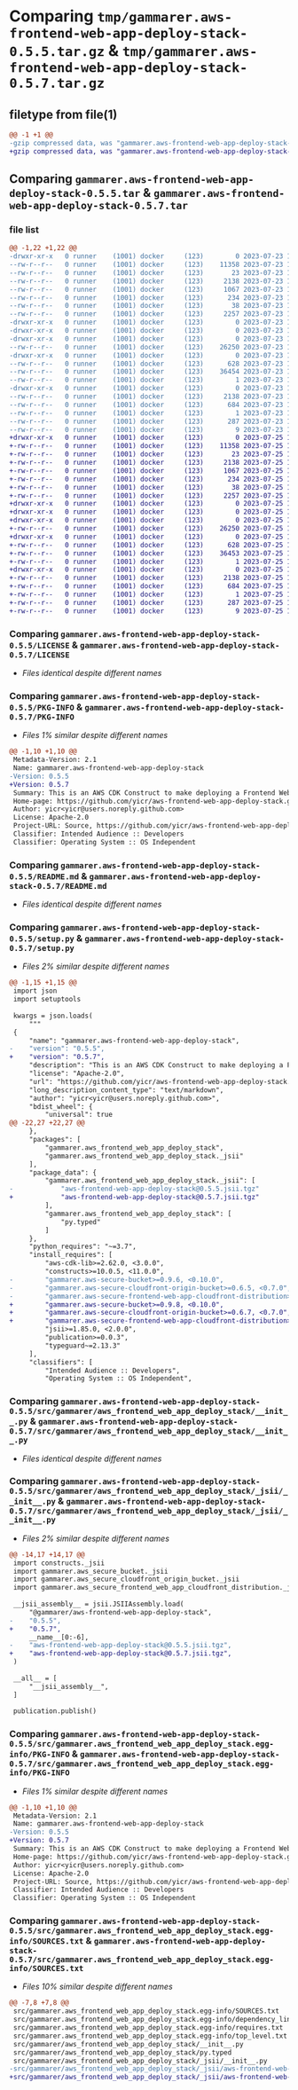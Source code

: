 # Comparing `tmp/gammarer.aws-frontend-web-app-deploy-stack-0.5.5.tar.gz` & `tmp/gammarer.aws-frontend-web-app-deploy-stack-0.5.7.tar.gz`

## filetype from file(1)

```diff
@@ -1 +1 @@
-gzip compressed data, was "gammarer.aws-frontend-web-app-deploy-stack-0.5.5.tar", last modified: Sun Jul 23 19:13:41 2023, max compression
+gzip compressed data, was "gammarer.aws-frontend-web-app-deploy-stack-0.5.7.tar", last modified: Tue Jul 25 19:13:40 2023, max compression
```

## Comparing `gammarer.aws-frontend-web-app-deploy-stack-0.5.5.tar` & `gammarer.aws-frontend-web-app-deploy-stack-0.5.7.tar`

### file list

```diff
@@ -1,22 +1,22 @@
-drwxr-xr-x   0 runner    (1001) docker     (123)        0 2023-07-23 19:13:41.389029 gammarer.aws-frontend-web-app-deploy-stack-0.5.5/
--rw-r--r--   0 runner    (1001) docker     (123)    11358 2023-07-23 19:13:29.000000 gammarer.aws-frontend-web-app-deploy-stack-0.5.5/LICENSE
--rw-r--r--   0 runner    (1001) docker     (123)       23 2023-07-23 19:13:29.000000 gammarer.aws-frontend-web-app-deploy-stack-0.5.5/MANIFEST.in
--rw-r--r--   0 runner    (1001) docker     (123)     2138 2023-07-23 19:13:41.389029 gammarer.aws-frontend-web-app-deploy-stack-0.5.5/PKG-INFO
--rw-r--r--   0 runner    (1001) docker     (123)     1067 2023-07-23 19:13:29.000000 gammarer.aws-frontend-web-app-deploy-stack-0.5.5/README.md
--rw-r--r--   0 runner    (1001) docker     (123)      234 2023-07-23 19:13:29.000000 gammarer.aws-frontend-web-app-deploy-stack-0.5.5/pyproject.toml
--rw-r--r--   0 runner    (1001) docker     (123)       38 2023-07-23 19:13:41.389029 gammarer.aws-frontend-web-app-deploy-stack-0.5.5/setup.cfg
--rw-r--r--   0 runner    (1001) docker     (123)     2257 2023-07-23 19:13:29.000000 gammarer.aws-frontend-web-app-deploy-stack-0.5.5/setup.py
-drwxr-xr-x   0 runner    (1001) docker     (123)        0 2023-07-23 19:13:41.385029 gammarer.aws-frontend-web-app-deploy-stack-0.5.5/src/
-drwxr-xr-x   0 runner    (1001) docker     (123)        0 2023-07-23 19:13:41.385029 gammarer.aws-frontend-web-app-deploy-stack-0.5.5/src/gammarer/
-drwxr-xr-x   0 runner    (1001) docker     (123)        0 2023-07-23 19:13:41.389029 gammarer.aws-frontend-web-app-deploy-stack-0.5.5/src/gammarer/aws_frontend_web_app_deploy_stack/
--rw-r--r--   0 runner    (1001) docker     (123)    26250 2023-07-23 19:13:29.000000 gammarer.aws-frontend-web-app-deploy-stack-0.5.5/src/gammarer/aws_frontend_web_app_deploy_stack/__init__.py
-drwxr-xr-x   0 runner    (1001) docker     (123)        0 2023-07-23 19:13:41.389029 gammarer.aws-frontend-web-app-deploy-stack-0.5.5/src/gammarer/aws_frontend_web_app_deploy_stack/_jsii/
--rw-r--r--   0 runner    (1001) docker     (123)      628 2023-07-23 19:13:29.000000 gammarer.aws-frontend-web-app-deploy-stack-0.5.5/src/gammarer/aws_frontend_web_app_deploy_stack/_jsii/__init__.py
--rw-r--r--   0 runner    (1001) docker     (123)    36454 2023-07-23 19:13:29.000000 gammarer.aws-frontend-web-app-deploy-stack-0.5.5/src/gammarer/aws_frontend_web_app_deploy_stack/_jsii/aws-frontend-web-app-deploy-stack@0.5.5.jsii.tgz
--rw-r--r--   0 runner    (1001) docker     (123)        1 2023-07-23 19:13:29.000000 gammarer.aws-frontend-web-app-deploy-stack-0.5.5/src/gammarer/aws_frontend_web_app_deploy_stack/py.typed
-drwxr-xr-x   0 runner    (1001) docker     (123)        0 2023-07-23 19:13:41.385029 gammarer.aws-frontend-web-app-deploy-stack-0.5.5/src/gammarer.aws_frontend_web_app_deploy_stack.egg-info/
--rw-r--r--   0 runner    (1001) docker     (123)     2138 2023-07-23 19:13:41.000000 gammarer.aws-frontend-web-app-deploy-stack-0.5.5/src/gammarer.aws_frontend_web_app_deploy_stack.egg-info/PKG-INFO
--rw-r--r--   0 runner    (1001) docker     (123)      684 2023-07-23 19:13:41.000000 gammarer.aws-frontend-web-app-deploy-stack-0.5.5/src/gammarer.aws_frontend_web_app_deploy_stack.egg-info/SOURCES.txt
--rw-r--r--   0 runner    (1001) docker     (123)        1 2023-07-23 19:13:41.000000 gammarer.aws-frontend-web-app-deploy-stack-0.5.5/src/gammarer.aws_frontend_web_app_deploy_stack.egg-info/dependency_links.txt
--rw-r--r--   0 runner    (1001) docker     (123)      287 2023-07-23 19:13:41.000000 gammarer.aws-frontend-web-app-deploy-stack-0.5.5/src/gammarer.aws_frontend_web_app_deploy_stack.egg-info/requires.txt
--rw-r--r--   0 runner    (1001) docker     (123)        9 2023-07-23 19:13:41.000000 gammarer.aws-frontend-web-app-deploy-stack-0.5.5/src/gammarer.aws_frontend_web_app_deploy_stack.egg-info/top_level.txt
+drwxr-xr-x   0 runner    (1001) docker     (123)        0 2023-07-25 19:13:40.215517 gammarer.aws-frontend-web-app-deploy-stack-0.5.7/
+-rw-r--r--   0 runner    (1001) docker     (123)    11358 2023-07-25 19:13:28.000000 gammarer.aws-frontend-web-app-deploy-stack-0.5.7/LICENSE
+-rw-r--r--   0 runner    (1001) docker     (123)       23 2023-07-25 19:13:28.000000 gammarer.aws-frontend-web-app-deploy-stack-0.5.7/MANIFEST.in
+-rw-r--r--   0 runner    (1001) docker     (123)     2138 2023-07-25 19:13:40.215517 gammarer.aws-frontend-web-app-deploy-stack-0.5.7/PKG-INFO
+-rw-r--r--   0 runner    (1001) docker     (123)     1067 2023-07-25 19:13:28.000000 gammarer.aws-frontend-web-app-deploy-stack-0.5.7/README.md
+-rw-r--r--   0 runner    (1001) docker     (123)      234 2023-07-25 19:13:28.000000 gammarer.aws-frontend-web-app-deploy-stack-0.5.7/pyproject.toml
+-rw-r--r--   0 runner    (1001) docker     (123)       38 2023-07-25 19:13:40.215517 gammarer.aws-frontend-web-app-deploy-stack-0.5.7/setup.cfg
+-rw-r--r--   0 runner    (1001) docker     (123)     2257 2023-07-25 19:13:28.000000 gammarer.aws-frontend-web-app-deploy-stack-0.5.7/setup.py
+drwxr-xr-x   0 runner    (1001) docker     (123)        0 2023-07-25 19:13:40.211517 gammarer.aws-frontend-web-app-deploy-stack-0.5.7/src/
+drwxr-xr-x   0 runner    (1001) docker     (123)        0 2023-07-25 19:13:40.211517 gammarer.aws-frontend-web-app-deploy-stack-0.5.7/src/gammarer/
+drwxr-xr-x   0 runner    (1001) docker     (123)        0 2023-07-25 19:13:40.215517 gammarer.aws-frontend-web-app-deploy-stack-0.5.7/src/gammarer/aws_frontend_web_app_deploy_stack/
+-rw-r--r--   0 runner    (1001) docker     (123)    26250 2023-07-25 19:13:28.000000 gammarer.aws-frontend-web-app-deploy-stack-0.5.7/src/gammarer/aws_frontend_web_app_deploy_stack/__init__.py
+drwxr-xr-x   0 runner    (1001) docker     (123)        0 2023-07-25 19:13:40.215517 gammarer.aws-frontend-web-app-deploy-stack-0.5.7/src/gammarer/aws_frontend_web_app_deploy_stack/_jsii/
+-rw-r--r--   0 runner    (1001) docker     (123)      628 2023-07-25 19:13:28.000000 gammarer.aws-frontend-web-app-deploy-stack-0.5.7/src/gammarer/aws_frontend_web_app_deploy_stack/_jsii/__init__.py
+-rw-r--r--   0 runner    (1001) docker     (123)    36453 2023-07-25 19:13:28.000000 gammarer.aws-frontend-web-app-deploy-stack-0.5.7/src/gammarer/aws_frontend_web_app_deploy_stack/_jsii/aws-frontend-web-app-deploy-stack@0.5.7.jsii.tgz
+-rw-r--r--   0 runner    (1001) docker     (123)        1 2023-07-25 19:13:28.000000 gammarer.aws-frontend-web-app-deploy-stack-0.5.7/src/gammarer/aws_frontend_web_app_deploy_stack/py.typed
+drwxr-xr-x   0 runner    (1001) docker     (123)        0 2023-07-25 19:13:40.215517 gammarer.aws-frontend-web-app-deploy-stack-0.5.7/src/gammarer.aws_frontend_web_app_deploy_stack.egg-info/
+-rw-r--r--   0 runner    (1001) docker     (123)     2138 2023-07-25 19:13:40.000000 gammarer.aws-frontend-web-app-deploy-stack-0.5.7/src/gammarer.aws_frontend_web_app_deploy_stack.egg-info/PKG-INFO
+-rw-r--r--   0 runner    (1001) docker     (123)      684 2023-07-25 19:13:40.000000 gammarer.aws-frontend-web-app-deploy-stack-0.5.7/src/gammarer.aws_frontend_web_app_deploy_stack.egg-info/SOURCES.txt
+-rw-r--r--   0 runner    (1001) docker     (123)        1 2023-07-25 19:13:40.000000 gammarer.aws-frontend-web-app-deploy-stack-0.5.7/src/gammarer.aws_frontend_web_app_deploy_stack.egg-info/dependency_links.txt
+-rw-r--r--   0 runner    (1001) docker     (123)      287 2023-07-25 19:13:40.000000 gammarer.aws-frontend-web-app-deploy-stack-0.5.7/src/gammarer.aws_frontend_web_app_deploy_stack.egg-info/requires.txt
+-rw-r--r--   0 runner    (1001) docker     (123)        9 2023-07-25 19:13:40.000000 gammarer.aws-frontend-web-app-deploy-stack-0.5.7/src/gammarer.aws_frontend_web_app_deploy_stack.egg-info/top_level.txt
```

### Comparing `gammarer.aws-frontend-web-app-deploy-stack-0.5.5/LICENSE` & `gammarer.aws-frontend-web-app-deploy-stack-0.5.7/LICENSE`

 * *Files identical despite different names*

### Comparing `gammarer.aws-frontend-web-app-deploy-stack-0.5.5/PKG-INFO` & `gammarer.aws-frontend-web-app-deploy-stack-0.5.7/PKG-INFO`

 * *Files 1% similar despite different names*

```diff
@@ -1,10 +1,10 @@
 Metadata-Version: 2.1
 Name: gammarer.aws-frontend-web-app-deploy-stack
-Version: 0.5.5
+Version: 0.5.7
 Summary: This is an AWS CDK Construct to make deploying a Frontend Web App (SPA) deploy to S3 behind CloudFront.
 Home-page: https://github.com/yicr/aws-frontend-web-app-deploy-stack.git
 Author: yicr<yicr@users.noreply.github.com>
 License: Apache-2.0
 Project-URL: Source, https://github.com/yicr/aws-frontend-web-app-deploy-stack.git
 Classifier: Intended Audience :: Developers
 Classifier: Operating System :: OS Independent
```

### Comparing `gammarer.aws-frontend-web-app-deploy-stack-0.5.5/README.md` & `gammarer.aws-frontend-web-app-deploy-stack-0.5.7/README.md`

 * *Files identical despite different names*

### Comparing `gammarer.aws-frontend-web-app-deploy-stack-0.5.5/setup.py` & `gammarer.aws-frontend-web-app-deploy-stack-0.5.7/setup.py`

 * *Files 2% similar despite different names*

```diff
@@ -1,15 +1,15 @@
 import json
 import setuptools
 
 kwargs = json.loads(
     """
 {
     "name": "gammarer.aws-frontend-web-app-deploy-stack",
-    "version": "0.5.5",
+    "version": "0.5.7",
     "description": "This is an AWS CDK Construct to make deploying a Frontend Web App (SPA) deploy to S3 behind CloudFront.",
     "license": "Apache-2.0",
     "url": "https://github.com/yicr/aws-frontend-web-app-deploy-stack.git",
     "long_description_content_type": "text/markdown",
     "author": "yicr<yicr@users.noreply.github.com>",
     "bdist_wheel": {
         "universal": true
@@ -22,27 +22,27 @@
     },
     "packages": [
         "gammarer.aws_frontend_web_app_deploy_stack",
         "gammarer.aws_frontend_web_app_deploy_stack._jsii"
     ],
     "package_data": {
         "gammarer.aws_frontend_web_app_deploy_stack._jsii": [
-            "aws-frontend-web-app-deploy-stack@0.5.5.jsii.tgz"
+            "aws-frontend-web-app-deploy-stack@0.5.7.jsii.tgz"
         ],
         "gammarer.aws_frontend_web_app_deploy_stack": [
             "py.typed"
         ]
     },
     "python_requires": "~=3.7",
     "install_requires": [
         "aws-cdk-lib>=2.62.0, <3.0.0",
         "constructs>=10.0.5, <11.0.0",
-        "gammarer.aws-secure-bucket>=0.9.6, <0.10.0",
-        "gammarer.aws-secure-cloudfront-origin-bucket>=0.6.5, <0.7.0",
-        "gammarer.aws-secure-frontend-web-app-cloudfront-distribution>=0.6.5, <0.7.0",
+        "gammarer.aws-secure-bucket>=0.9.8, <0.10.0",
+        "gammarer.aws-secure-cloudfront-origin-bucket>=0.6.7, <0.7.0",
+        "gammarer.aws-secure-frontend-web-app-cloudfront-distribution>=0.6.7, <0.7.0",
         "jsii>=1.85.0, <2.0.0",
         "publication>=0.0.3",
         "typeguard~=2.13.3"
     ],
     "classifiers": [
         "Intended Audience :: Developers",
         "Operating System :: OS Independent",
```

### Comparing `gammarer.aws-frontend-web-app-deploy-stack-0.5.5/src/gammarer/aws_frontend_web_app_deploy_stack/__init__.py` & `gammarer.aws-frontend-web-app-deploy-stack-0.5.7/src/gammarer/aws_frontend_web_app_deploy_stack/__init__.py`

 * *Files identical despite different names*

### Comparing `gammarer.aws-frontend-web-app-deploy-stack-0.5.5/src/gammarer/aws_frontend_web_app_deploy_stack/_jsii/__init__.py` & `gammarer.aws-frontend-web-app-deploy-stack-0.5.7/src/gammarer/aws_frontend_web_app_deploy_stack/_jsii/__init__.py`

 * *Files 2% similar despite different names*

```diff
@@ -14,17 +14,17 @@
 import constructs._jsii
 import gammarer.aws_secure_bucket._jsii
 import gammarer.aws_secure_cloudfront_origin_bucket._jsii
 import gammarer.aws_secure_frontend_web_app_cloudfront_distribution._jsii
 
 __jsii_assembly__ = jsii.JSIIAssembly.load(
     "@gammarer/aws-frontend-web-app-deploy-stack",
-    "0.5.5",
+    "0.5.7",
     __name__[0:-6],
-    "aws-frontend-web-app-deploy-stack@0.5.5.jsii.tgz",
+    "aws-frontend-web-app-deploy-stack@0.5.7.jsii.tgz",
 )
 
 __all__ = [
     "__jsii_assembly__",
 ]
 
 publication.publish()
```

### Comparing `gammarer.aws-frontend-web-app-deploy-stack-0.5.5/src/gammarer.aws_frontend_web_app_deploy_stack.egg-info/PKG-INFO` & `gammarer.aws-frontend-web-app-deploy-stack-0.5.7/src/gammarer.aws_frontend_web_app_deploy_stack.egg-info/PKG-INFO`

 * *Files 1% similar despite different names*

```diff
@@ -1,10 +1,10 @@
 Metadata-Version: 2.1
 Name: gammarer.aws-frontend-web-app-deploy-stack
-Version: 0.5.5
+Version: 0.5.7
 Summary: This is an AWS CDK Construct to make deploying a Frontend Web App (SPA) deploy to S3 behind CloudFront.
 Home-page: https://github.com/yicr/aws-frontend-web-app-deploy-stack.git
 Author: yicr<yicr@users.noreply.github.com>
 License: Apache-2.0
 Project-URL: Source, https://github.com/yicr/aws-frontend-web-app-deploy-stack.git
 Classifier: Intended Audience :: Developers
 Classifier: Operating System :: OS Independent
```

### Comparing `gammarer.aws-frontend-web-app-deploy-stack-0.5.5/src/gammarer.aws_frontend_web_app_deploy_stack.egg-info/SOURCES.txt` & `gammarer.aws-frontend-web-app-deploy-stack-0.5.7/src/gammarer.aws_frontend_web_app_deploy_stack.egg-info/SOURCES.txt`

 * *Files 10% similar despite different names*

```diff
@@ -7,8 +7,8 @@
 src/gammarer.aws_frontend_web_app_deploy_stack.egg-info/SOURCES.txt
 src/gammarer.aws_frontend_web_app_deploy_stack.egg-info/dependency_links.txt
 src/gammarer.aws_frontend_web_app_deploy_stack.egg-info/requires.txt
 src/gammarer.aws_frontend_web_app_deploy_stack.egg-info/top_level.txt
 src/gammarer/aws_frontend_web_app_deploy_stack/__init__.py
 src/gammarer/aws_frontend_web_app_deploy_stack/py.typed
 src/gammarer/aws_frontend_web_app_deploy_stack/_jsii/__init__.py
-src/gammarer/aws_frontend_web_app_deploy_stack/_jsii/aws-frontend-web-app-deploy-stack@0.5.5.jsii.tgz
+src/gammarer/aws_frontend_web_app_deploy_stack/_jsii/aws-frontend-web-app-deploy-stack@0.5.7.jsii.tgz
```

